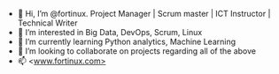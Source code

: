 - 👋 Hi, I’m @fortinux. Project Manager | Scrum master | ICT Instructor | Technical Writer 
- 👀 I’m interested in Big Data, DevOps, Scrum, Linux
- 🌱 I’m currently learning Python analytics, Machine Learning
- 💞️ I’m looking to collaborate on projects regarding all of the above
- 📫 <www.fortinux.com>

<!---
fortinux/fortinux is a ✨ special ✨ repository because its `README.md` (this file) appears on your GitHub profile.
You can click the Preview link to take a look at your changes.
--->

